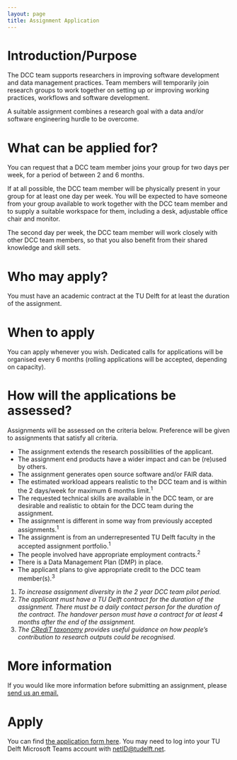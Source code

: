 ```yaml
---
layout: page
title: Assignment Application
---
```

# Introduction/Purpose 

The DCC team supports researchers in improving software development and data management practices. Team members will temporarily join research groups to work together on setting up or improving working practices, workflows and software development. 

A suitable assignment combines a research goal with a data and/or software engineering hurdle to be overcome. 

# What can be applied for? 

You can request that a DCC team member joins your group for two days per week, for a period of between 2 and 6 months. 

If at all possible, the DCC team member will be physically present in your group for at least one day per week. You will be expected to have someone from your group available to work together with the DCC team member and to supply a suitable workspace for them, including a desk, adjustable office chair and monitor. 

The second day per week, the DCC team member will work closely with other DCC team members, so that you also benefit from their shared knowledge and skill sets. 

# Who may apply? 

You must have an academic contract at the TU Delft for at least the duration of the assignment. 

# When to apply 

You can apply whenever you wish. Dedicated calls for applications will be organised every 6 months (rolling applications will be accepted, depending on capacity). 

# How will the applications be assessed? 

Assignments will be assessed on the criteria below. Preference will be given to assignments that satisfy all criteria. 

- The assignment extends the research possibilities of the applicant. 
- The assignment end products have a wider impact and can be (re)used by others. 
- The assignment generates open source software and/or FAIR data. 
- The estimated workload appears realistic to the DCC team and is within the 2 days/week for maximum 6 months limit.<sup>1</sup> 
- The requested technical skills are available in the DCC team, or are desirable and realistic to obtain for the DCC team during the assignment. 
- The assignment is different in some way from previously accepted assignments.<sup>1</sup>
- The assignment is from an underrepresented TU Delft faculty in the accepted assignment portfolio.<sup>1</sup>
- The people involved have appropriate employment contracts.<sup>2</sup>
- There is a Data Management Plan (DMP) in place. 
- The applicant plans to give appropriate credit to the DCC team member(s).<sup>3</sup>

1. *To increase assignment diversity in the 2 year DCC team pilot period.*
2. *The applicant must have a TU Delft contract for the duration of the assignment. There must be a daily contact person for the duration of the contract. The handover person must have a contract for at least 4 months after the end of the assignment.*
3. *The [CRediT taxonomy](https://www.casrai.org/credit.html) provides useful guidance on how people’s contribution to research outputs could be recognised.*
 

# More information 

If you would like more information before submitting an assignment, please [send us an email.](mailto:support4research@tudelft.nl)

# Apply 

You can find [the application form here](https://urldefense.proofpoint.com/v2/url?u=https-3A__forms.office.com_Pages_ResponsePage.aspx-3Fid-3DTVJuCSlpMECM04q0LeCIe5OoS3PKchtBoa-5F30gjV-2D5VUNloyTjAyT05YT1M1NjZYR1k1OUNRTlJaMCQlQCN0PWcu&d=DwQGaQ&c=XYzUhXBD2cD-CornpT4QE19xOJBbRy-TBPLK0X9U2o8&r=5CjN4_QYiyqcgmZqHJKD-P0L_IHc7_T869LOe_GmZkw&m=xlJwF9vRxy-hNkI8wvYz3Koh50sqAf6rj8HDYdueEUk&s=slx5X1eymdrrkyIh8C8UezFF35n0AYUtYtiTO03gb5I&e=). You may need to log into your TU Delft Microsoft Teams account with netID@tudelft.net.
